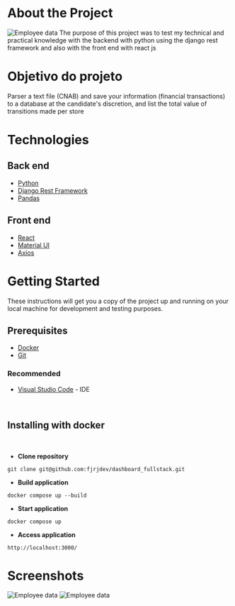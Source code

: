 # About the Project

![Employee data](https://i.imgur.com/p0Imlrp.png)
The purpose of this project was to test my technical and practical knowledge with the backend with python using the django rest framework and also with the front end with react js

# Objetivo do projeto

Parser a text file (CNAB) and save your information (financial transactions) to a database at the candidate's discretion, and list the total value of transitions made per store

# Technologies

## Back end

- [Python](https://www.python.org/)
- [Django Rest Framework](https://www.django-rest-framework.org/)
- [Pandas](https://pandas.pydata.org/)

## Front end

- [React](https://reactjs.org/)
- [Material UI](https://mui.com/)
- [Axios](https://axios-http.com/)

# Getting Started

These instructions will get you a copy of the project up and running on your local machine for development and testing purposes.

## Prerequisites

- [Docker](https://www.docker.com/)
- [Git](https://git-scm.com/downloads)

### Recommended

- [Visual Studio Code](https://code.visualstudio.com/Download) - IDE

<br>

## Installing with docker

<br>

- **Clone repository**

```
git clone git@github.com:fjrjdev/dashboard_fullstack.git
```

- **Build application**

```
docker compose up --build
```

- **Start application**

```
docker compose up
```

- **Access application**

```
http://localhost:3000/
```

# Screenshots

![Employee data](https://i.imgur.com/ajiKP6u.png)
![Employee data](https://i.imgur.com/QBhPgIu.png)
